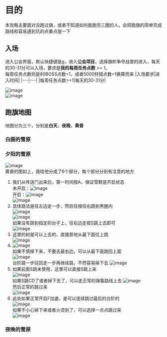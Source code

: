 # 目的
本攻略主要面对没跑过旗，或者不知道如何能跑完三圈的人。会把跑旗的简单完成路线和容易遇到坑的点重点提一下
## 入场
进入公会界面，默认快捷键是g，进入**公会项目**，选择旗帜争夺战里的进入，每天的30-31分可以入场，要求是**我的每周任务点数** >= 1。  
每周任务点数则是80BOSS点数=1，或者5000狩猎点数=1换算而来
|入场要求|进入时间|
|---|---|
|每周任务点数>=1|每天的30-31分|  

![image](https://user-images.githubusercontent.com/6283866/156967410-5247dd55-abd8-49e5-b288-8887f01dade7.png)  
![image](https://user-images.githubusercontent.com/6283866/156967728-16792424-89d9-490e-b602-f1356c1d1dc7.png)  
## 跑旗地图
地图分为三个，分别是**白天**，**夜晚**，**黄昏**
### 白画的雪原
### 夕阳的雪原
![image](https://user-images.githubusercontent.com/6283866/156968016-78494bc1-75bb-4486-b2f8-6543bdc9a235.png)  
黄昏的图如上，我给他分成了6个部分，每个部分分别有注意的地方  
1. 我们从传送门出来后，第一时间按A，保证雪鞋是开启状态  
未开启：![image](https://user-images.githubusercontent.com/6283866/156968138-0afbd7ab-cafc-4230-8b4f-7509d137a39e.png)  
开启：![image](https://user-images.githubusercontent.com/6283866/156968230-8ac774fa-ae36-4a3a-8859-641d422cf621.png)  
![image](https://user-images.githubusercontent.com/6283866/156968338-5108c9c7-c528-4bdd-800f-e6e2a1a8decf.png)
2. 具体跳法是往左边走一步，然后往按住右跳到黑圈内  
![image](https://user-images.githubusercontent.com/6283866/156968454-49ee7918-1189-4373-9d07-e1ea60d511ed.png)  
![image](https://user-images.githubusercontent.com/6283866/156968561-90c5f261-a86b-4d97-bcbe-065d24d2a2c0.png)  
如果没有跳到指定的台子上，往右边走按S跳上去即可  
![image](https://user-images.githubusercontent.com/6283866/156968724-5ab73f10-d470-4f2b-b1dd-85936327ce7c.png)  
3. 这里的树是可以上去的，直接原地从最下面往上跳  
![image](https://user-images.githubusercontent.com/6283866/156968821-b2c06c45-cfcb-46bd-8542-8e03b5281329.png)  
4. ![image](https://user-images.githubusercontent.com/6283866/156968898-96818905-411c-4690-8917-1d431f426267.png)  
如果不慎掉下来，不要去最右边，可以从最下面跳回上面  
![image](https://user-images.githubusercontent.com/6283866/156969086-94942501-8f92-4cc1-8060-723fd01acd4f.png)  
台阶跳一步往回走一步再继续跳，不然容易掉下去
![image](https://user-images.githubusercontent.com/6283866/156969130-48e8b81f-fa50-4ec7-afd0-bcf17f870b1d.png)  
5. 如果前面S跳未使用，这里可以直接S跳上来  
![image](https://user-images.githubusercontent.com/6283866/156969272-bd5e5362-ceef-4bf2-8b3b-3f7d7b03ca46.png)  
如果S跳CD了或者掉下去了，可以走正常的弹簧路线上去
![image](https://user-images.githubusercontent.com/6283866/156969417-3941c556-1549-4d29-9857-bdbd93f49994.png)  
然后正常的跳过来  
![image](https://user-images.githubusercontent.com/6283866/156969478-14c3f5fe-2bfb-49d9-9ded-eb6023f51cc6.png)  
6. 此处如果正常开启F加速，是可以连续跳过最后的台阶的  
![image](https://user-images.githubusercontent.com/6283866/156969609-7ac1bf50-e138-4865-a834-e507cff65557.png)  
如果不小心掉下来或者火烫到了，可以选择一点点跳过来  
![image](https://user-images.githubusercontent.com/6283866/156969652-e496cf1b-4178-4159-9a72-2d1bbc4a397d.png)  
### 夜晚的雪原
